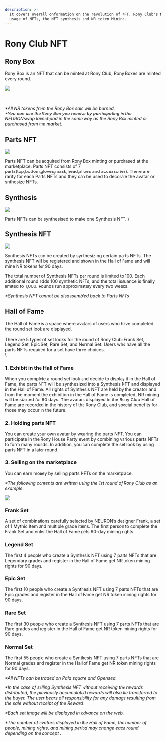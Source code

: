 ```yaml
---
description: >-
  It covers overall onformation on the revolution of NFT, Rony Club's NFTs,
  usage of NFTs, the NFT synthesis and NR token Mining.
---
```


# Rony Club NFT

## Rony Box

Rony Box is an NFT that can be minted at Rony Club, Rony Boxes are minted every round.

![](../../.gitbook/assets/로니박스.png)

\
\
_\*All NR tokens from the Rony Box sale will be burned._\
_\*You can use the Rony Box you receive by participating in the NEURONswap launchpad in the same way as the Rony Box minted or purchased from the market._

## Parts NFT&#x20;

![](<../../.gitbook/assets/파츠와 캐릭터.JPG>)

Parts NFT can be acquired from Rony Box minting or purchased at the marketplace. Parts NFT consists of 7 parts(top,bottom,gloves,mask,head,shoes and accessories). There are rarity for each Parts NFTs and they can be used to decorate the avatar or snthesize NFTs.

## Synthesis

![](../../.gitbook/assets/전시하기1.JPG)

Parts NFTs can be synthesised to make one Synthesis NFT. \


## Synthesis NFT

![](../../.gitbook/assets/전시하기2.JPG)

Synthesis NFTs can be created by synthesizing certain parts NFTs. The synthesis NFT will be registered and shown in the Hall of Fame and will mine NR tokens for 90 days.



The total number of Synthesis NFTs per round is limited to 100. Each additional round adds 100 synthetic NFTs, and the total issuance is finally limited to 1,000. Rounds run approximately every two weeks.&#x20;

_\*Synthesis NFT cannot be disassembled back to Parts NFTs_

## Hall  of Fame

The Hall of Fame is a space where avatars of users who have completed the round set look are displayed.\
\
There are 5 types of set looks for the round of Rony Club: Frank Set, Legend Set, Epic Set, Rare Set, and Normal Set. Users who have all the parts NFTs required for a set have three choices.\
\


### **1. Exhibit in the Hall of Fame**

When you complete a round set look and decide to display it in the Hall of Fame, the parts NFT will be synthesized into a Synthesis NFT and displayed in the Hall of Fame. All rights of Synthesis NFT are held by the creator and from the moment the exhibition in the Hall of Fame is completed, NR mining will be started for 90 days. The avatars displayed in the Rony Club Hall of Fame are recorded in the history of the Rony Club, and special benefits for those may occur in the future.

### 2. Holding parts NFT

You can create your own avatar by wearing the parts NFT. You can participate in the Rony House Party event by combining various parts NFTs to form many rounds. In addition, you can complete the set look by using parts NFT in a later round.

### 3. Selling on the marketplace

You can earn money by selling parts NFTs on the marketplace.



_\*The following contents are written using the 1st round of Rony Club as an example._

![](<../../.gitbook/assets/세트 이미지.JPG>)

### Frank Set

A set of combinations carefully selected by NEURON’s designer Frank, a set of 1 Mythic Item and multiple grade items. The first person to complete the Frank Set and enter the Hall of Fame gets 90-day mining rights.

### Legend Set

The first 4 people who create a Synthesis NFT using 7 parts NFTs that are Legendary grades and register in the Hall of Fame get NR token mining rights for 90 days.

### Epic Set

The first 10 people who create a Synthesis NFT using 7 parts NFTs that are Epic grades and register in the Hall of Fame get NR token mining rights for 90 days.

### Rare Set

The first 30 people who create a Synthesis NFT using 7 parts NFTs that are Rare grades and register in the Hall of Fame get NR token mining rights for 90 days.

### **Normal Set**

The first 55 people who create a Synthesis NFT using 7 parts NFTs that are Normal grades and register in the Hall of Fame get NR token mining rights for 90 days.

_\*All NFTs can be traded on Pala square and Opensea._&#x20;

_\*In the case of selling Synthesis NFT without receiving the rewards distributed, the previously accumulated rewards will also be transferred to the buyer. The user bears all responsibility for any damage resulting from the sale without receipt of the Reward._

_\*Each set image will be displayed in advance on the web._&#x20;

_\*The number of avatars displayed in the Hall of Fame, the number of people, mining rights, and mining period may change each round depending on the concept ._

###
